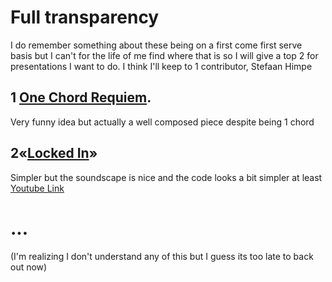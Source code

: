 # Full transparency
I do remember something about these being on a first come first serve basis but I can't for the life of me find where that is so I will give a top 2 for presentations I want to do. I think I'll keep to 1 contributor, Stefaan Himpe
## 1 [One Chord Requiem](https://sccode.org/1-5hc).
Very funny idea but actually a well composed piece despite being 1 chord
## 2«[Locked In](https://sccode.org/1-5ei)»
Simpler but the soundscape is nice and the code looks a bit simpler at least
[Youtube Link](https://www.youtube.com/watch?v=dRmY3tEwZyE)
# ...
(I'm realizing I don't understand any of this but I guess its too late to back out now)
